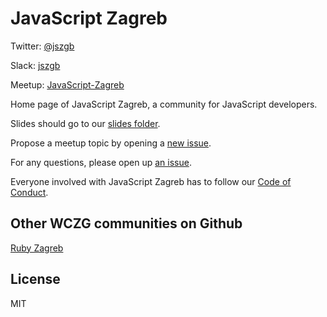 # JavaScript Zagreb

Twitter: [@jszgb](https://twitter.com/jszgb)

Slack: [jszgb](https://jszgb-slack.herokuapp.com/)

Meetup: [JavaScript-Zagreb](http://www.meetup.com/JavaScript-Zagreb/)

Home page of JavaScript Zagreb, a community for JavaScript developers.

Slides should go to our [slides folder](https://github.com/jszgb/jszgb.github.io/blob/master/slides/slides.md).

Propose a meetup topic by opening a [new issue](https://github.com/jszgb/jszgb.github.io/issues/new).

For any questions, please open up [an issue](https://github.com/jszgb/jszgb.github.io/issues/new).

Everyone involved with JavaScript Zagreb has to follow our [Code of Conduct](https://github.com/jszgb/jszgb.github.io/blob/master/CODE_OF_CONDUCT.md).

## Other WCZG communities on Github

[Ruby Zagreb](https://github.com/rubyzg)

## License

MIT
